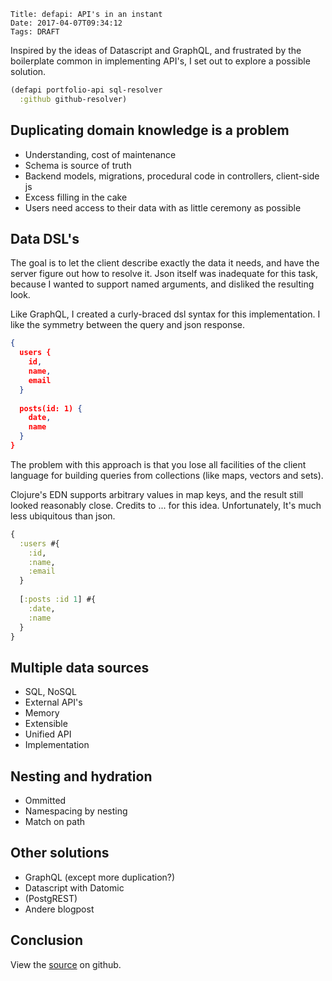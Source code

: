     Title: defapi: API's in an instant
    Date: 2017-04-07T09:34:12
    Tags: DRAFT

Inspired by the ideas of Datascript and GraphQL, and frustrated by the boilerplate common in implementing API's, I set out to explore a possible solution.  

<!-- more -->

```clojure
(defapi portfolio-api sql-resolver
  :github github-resolver)
```



## Duplicating domain knowledge is a problem
- Understanding, cost of maintenance
- Schema is source of truth
- Backend models, migrations, procedural code in controllers, client-side js
- Excess filling in the cake
- Users need access to their data with as little ceremony as possible

## Data DSL's
The goal is to let the client describe exactly the data it needs, and have the server figure out how to resolve it. Json itself was inadequate for this task, because I wanted to support named arguments, and disliked the resulting look.

Like GraphQL, I created a curly-braced dsl syntax for this implementation. I like the symmetry between the query and json response.

```json
{ 
  users {
    id,
    name,
    email
  }
  
  posts(id: 1) {
    date,
    name
  }
}
```

The problem with this approach is that you lose all facilities of the client language for building queries from collections (like maps, vectors and sets).

Clojure's EDN supports arbitrary values in map keys, 
and the result still looked reasonably close. Credits to ... for this idea.
Unfortunately, It's much less ubiquitous than json.

```clojure
{ 
  :users #{
    :id,
    :name,
    :email
  }
  
  [:posts :id 1] #{
    :date,
    :name
  }
}
```



## Multiple data sources
- SQL, NoSQL
- External API's
- Memory
- Extensible
- Unified API
- Implementation

## Nesting and hydration
- Ommitted
- Namespacing by nesting
- Match on path


## Other solutions
- GraphQL (except more duplication?)
- Datascript with Datomic
- (PostgREST)
- Andere blogpost

## Conclusion
View the [source](https://github.com/reinvdwoerd/defapi) on github.